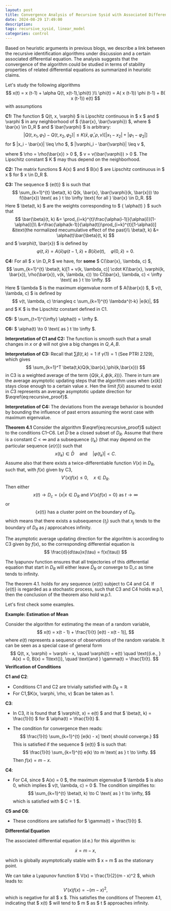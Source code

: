 ```yaml
---
layout: post
title: Convergence Analysis of Recursive Sysid with Associated Differential Equation
date: 2024-08-29 17:49:00
description: 
tags: recursive_sysid, linear_model
categories: control
---
```


Based on heuristic arguments in previous blogs, we describe a link between the recursive identification algorithms under discussion and a certain associated differential equation. The analysis suggests that the convergence of the algorithm could be studied in terms of stability properties of related differential equations as summarized in heuristic claims. 

Let's study the following algorithms
$$
x(t) = x (t-1) + \alpha Q(t, x(t-1),\phi(t) )\\
\phi(t) = A( x (t-1)) \phi (t-1) + B( x (t-1)) e(t)
$$
with assumptions

**C1:** The function $ Q(t, x, \varphi) $ is Lipschitz continuous in $ x $ and $ \varphi $ in any neighborhood of $ (\bar{x}, \bar{\varphi}) $, where $ \bar{x} \in D_R $ and $ \bar{\varphi} $ is arbitrary:
$$
|Q(t, x_1, \varphi_1) - Q(t, x_2, \varphi_2)| \leq K(\bar{x}, \bar{\varphi}, \rho, v)\left[|x_1 - x_2| + |\varphi_1 - \varphi_2|\right]
\label{eq:recursive_proof}
$$
for $ |x_i - \bar{x}| \leq \rho $, $ |\varphi_i - \bar{\varphi}| \leq v $,

where $ \rho = \rho(\bar{x}) > 0 $, $ v = v(\bar{\varphi}) > 0 $. The Lipschitz constant $ K $ may thus depend on the neighborhood.

**C2:** The matrix functions $ A(x) $ and $ B(x) $ are Lipschitz continuous in $ x $ for $ x \in D_R $.

**C3:** The sequence $ \{e(t)\} $ is such that
$$
\sum_{k=1}^{t} \beta(t, k) Q(k, \bar{x}, \bar{\varphi}(k, \bar{x})) \to f(\bar{x}) \text{ as } t \to \infty \text{ for all } \bar{x} \in D_R.
$$
Here $ \beta(t, k) $ are the weights corresponding to $ \{ \alpha(t) \} $ such that
$$
\bar{\beta}(t, k) &= \prod_{i=k}^{t}\frac{\alpha(i-1)}{\alpha(i)}[1-\alpha(i)]\\
&=\frac{\alpha(k-1)}{\alpha(t)}\prod_{i=k}^{t}[1-\alpha(i)]
&\text{the normalized  mecumulative effect of the past}\\
\beta(t, k) &= \alpha(t)\bar{\beta}(t, k)
$$
and $ \varphi(t, \bar{x}) $ is defined by
$$
\varphi(t, \bar{x}) = A(\bar{x}) \varphi(t-1, \bar{x}) + B(\bar{x}) e(t), \quad \varphi(0, \bar{x}) = 0.
$$

**C4:** For all $ x \in D_R $ we have, for **some** $ C(\bar{x}, \lambda, c) $,
$$
\sum_{k=1}^{t} \beta(t, k)[1 + v(k, \lambda, c)] \cdot K(\bar{x}, \varphi(k, \bar{x}), \rho(\bar{x}), v(k, \lambda, c)) \to C(\bar{x}, \lambda, c) < \infty \text{ as } t \to \infty.
$$
Here $ \lambda $ is the maximum eigenvalue norm of $ A(\bar{x}) $, $ v(t, \lambda, c) $ is defined by
$$
v(t, \lambda, c) \triangleq c \sum_{k=1}^{t} \lambda^{t-k} |e(k)|,
$$
and $ K $ is the Lipschitz constant defined in C1.

**C5:** $ \sum_{t=1}^{\infty} \alpha(t) = \infty $.

**C6:** $ \alpha(t) \to 0 \text{ as } t \to \infty $.

**Interpretation of C1 and C2:** The function is smooth such that a small changes in $x$ or $\phi$ will not give a big changes in $Q,A,B$. 

**Interpretation of C3:** Recall that $\sum\beta(t,k)=1$ if $\gamma(1)=1$ (See PTRI 2.129), which gives
$$
\sum_{k=1}^T \beta(t,k)Q(k,\bar{x},\phi(k,\bar{x}))
$$
in C3 is a weighted average of the term $\{Q(k,\bar{x},\phi(k,\bar{x}))\}$. There in turn are the average asymptotic updating steps that the algorithm uses when $\{x(k)\}$ stays close enough to a certain value $x$. Hen the limit $f(\bar{x})$ assumed to exist in $C3$ represents an average asymptotic update direction for $\eqref{eq:recursive_proof}$. 

**Interpretation of C4:** The deviations from the average behavior is bounded by bounding the influence of past errors assuming the worst case with maximum eigenvalue.

**Theorem 4.1** Consider the algorithm  $\eqref{eq:recursive_proof}$ subject to the conditions C1–C6. Let $\bar{D}$ be a closed subset of $D_R$. Assume that there is a constant $C < \infty$ and a subsequence $\{t_k\}$ (that may depend on the particular sequence $\{e(r)\}$) such that
$$
x(t_k) \in \bar{D} \quad \text{and} \quad |\varphi(t_k)| < C.
$$
Assume also that there exists a twice-differentiable function $V(x)$ in $D_R$, such that, with $f(x)$ given by C3,
$$
V'(x)f(x) \leq 0, \quad x \in D_R.
$$
Then either
$$
x(t) \to D_c = \{x | x \in D_R \text{ and } V'(x)f(x) = 0 \} \text{ as } t \to \infty
$$
or
$$
\{x(t)\} \text{ has a cluster point on the boundary of } D_R.
$$
which means that there exists a subsequence $\{t_j\}$ such that $x_j$ tends to the boundary of $D_R$ as $j$ approcahces infinity.

The asymptotic average updating direction for the algorihtm is according to C3 given by $f(x)$, so the corresponding differential equation is 
$$
\frac{d}{d\tau}x(\tau) = f(x(\tau))
$$


The lyapunov function ensures that all trejectories of this differential equation that start in $D_R$ will either leave $D_R$ or converge to D_c as time tends to infinity.

The theorem 4.1. holds for any sequence $\{e(t)\}$ subject to C4 and C4. If $\{e(t)\}$ is regarded as a stochastic process, such that C3 and C4 holds w.p.1, then the conclusion of the theorem also hold w.p.1. 

Let's first check some examples.

**Example: Estimation of Mean** 

Consider the algorithm for estimating the mean of a random variable,
$$
x(t) = x(t - 1) + \frac{1}{t} [e(t) - x(t - 1)],
$$
where $e(t)$ represents a sequence of observations of the random variable. It can be seen as a special case of general form 
$$
Q(t, x, \varphi) = \varphi - x, \quad \varphi(t) = e(t) \quad \text{(i.e., } A(x) = 0, B(x) = 1\text{)}, \quad \text{and } \gamma(t) = \frac{1}{t}.
$$
**Verification of Conditions**

**C1 and C2**: 
   - Conditions C1 and C2 are trivially satisfied with $D_R = \mathbb{R}$
   - For C1,$K(x, \varphi, \rho, v) $can be taken as 1.

**C3**:
   - In C3, it is found that $ \varphi(t, x) = e(t) $ and that $ \beta(t, k) = \frac{1}{t} $ for $ \alpha(t) = \frac{1}{t} $.

   - The condition for convergence then reads:
     $$
     \frac{1}{t} \sum_{k=1}^{t} [e(k) - x] \text{ should converge.}
     $$
     This is satisfied if the sequence $ \{e(t)\} $ is such that:
     $$
     \frac{1}{t} \sum_{k=1}^{t} e(k) \to m \text{ as } t \to \infty.
     $$
     Then $f(x)=m-x$.

**C4**:

- For C4, since $ A(x) = 0 $, the maximum eigenvalue $ \lambda $ is also 0, which implies $ v(t, \lambda, c) = 0 $. The condition simplifies to:
   $$
   \sum_{k=1}^{t} \beta(t, k) \to C \text{ as } t \to \infty,
   $$
   which is satisfied with $ C = 1 $.

**C5 and C6**:

   - These conditions are satisfied for $ \gamma(t) = \frac{1}{t} $.

**Differential Equation**

The associated differential equation (d.e.) for this algorithm is:

$$
\dot{x} = m - x,
$$

which is globally asymptotically stable with $ x = m $ as the stationary point.

We can take a Lyapunov function $ V(x) = \frac{1}{2}(m - x)^2 $, which leads to:
$$
  V'(x)f(x) = -(m - x)^2,
$$
  which is negative for all $ x $. This satisfies the conditions of Theorem 4.1, indicating that $ x(t) $ will tend to $ m $ as $ t $ approaches infinity.
